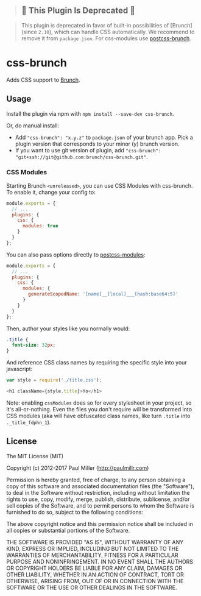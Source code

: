 > ## 🚧 This Plugin Is Deprecated 🚧

> This plugin is deprecated in favor of built-in possibilities of [Brunch] (since `2.10`), which can handle CSS automatically. We recommend to remove it from `package.json`. For css-modules use [postcss-brunch].

# css-brunch

Adds CSS support to [Brunch](http://brunch.io).

## Usage

Install the plugin via npm with `npm install --save-dev css-brunch`.

Or, do manual install:

* Add `"css-brunch": "x.y.z"` to `package.json` of your brunch app. Pick a plugin version that corresponds to your minor (y) brunch version.
* If you want to use git version of plugin, add
`"css-brunch": "git+ssh://git@github.com:brunch/css-brunch.git"`.

### CSS Modules

Starting Brunch `<unreleased>`, you can use CSS Modules with css-brunch. To enable it, change your config to:

```js
module.exports = {
  // ...
  plugins: {
    css: {
      modules: true
    }
  }
};
```

You can also pass options directly to [postcss-modules](https://github.com/css-modules/postcss-modules):

```js
module.exports = {
  // ...
  plugins: {
    css: {
      modules: {
        generateScopedName: '[name]__[local]___[hash:base64:5]'
      }
    }
  }
};
```

Then, author your styles like you normally would:

```css
.title {
  font-size: 32px;
}
```

And reference CSS class names by requiring the specific style into your javascript:

```js
var style = require('./title.css');

<h1 className={style.title}>Yo</h1>
```

Note: enabling `cssModules` does so for every stylesheet in your project, so it's all-or-nothing. Even the files you don't require will be transformed into CSS modules (aka will have obfuscated class names, like turn `.title` into `._title_fdphn_1`).

## License

The MIT License (MIT)

Copyright (c) 2012-2017 Paul Miller (http://paulmillr.com)

Permission is hereby granted, free of charge, to any person obtaining a copy
of this software and associated documentation files (the "Software"), to deal
in the Software without restriction, including without limitation the rights
to use, copy, modify, merge, publish, distribute, sublicense, and/or sell
copies of the Software, and to permit persons to whom the Software is
furnished to do so, subject to the following conditions:

The above copyright notice and this permission notice shall be included in
all copies or substantial portions of the Software.

THE SOFTWARE IS PROVIDED "AS IS", WITHOUT WARRANTY OF ANY KIND, EXPRESS OR
IMPLIED, INCLUDING BUT NOT LIMITED TO THE WARRANTIES OF MERCHANTABILITY,
FITNESS FOR A PARTICULAR PURPOSE AND NONINFRINGEMENT. IN NO EVENT SHALL THE
AUTHORS OR COPYRIGHT HOLDERS BE LIABLE FOR ANY CLAIM, DAMAGES OR OTHER
LIABILITY, WHETHER IN AN ACTION OF CONTRACT, TORT OR OTHERWISE, ARISING FROM,
OUT OF OR IN CONNECTION WITH THE SOFTWARE OR THE USE OR OTHER DEALINGS IN
THE SOFTWARE.

<!-- References -->

[postcss-brunch]: https://github.com/brunch/postcss-brunch
